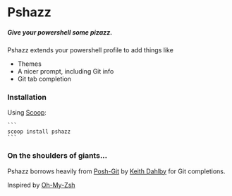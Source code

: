 # Pshazz
##### Give your powershell some pizazz.

Pshazz extends your powershell profile to add things like

* Themes
* A nicer prompt, including Git info
* Git tab completion

### Installation
Using [Scoop](http://scoop.sh):
    
    ```
    scoop install pshazz
    ```

### On the shoulders of giants...
Pshazz borrows heavily from [Posh-Git](https://github.com/dahlbyk/posh-git) by [Keith Dahlby](http://lostechies.com/keithdahlby/) for Git completions.

Inspired by [Oh-My-Zsh](https://github.com/robbyrussell/oh-my-zsh)